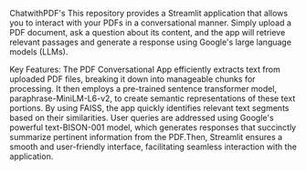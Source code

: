 ChatwithPDF's
This repository provides a Streamlit application that allows you to interact with your PDFs in a conversational manner. Simply upload a PDF document, ask a question about its content, and the app will retrieve relevant passages and generate a response using Google's large language models (LLMs).

Key Features:
The PDF Conversational App efficiently extracts text from uploaded PDF files, breaking it down into manageable chunks for processing. It then employs a pre-trained sentence transformer model, paraphrase-MiniLM-L6-v2, to create semantic representations of these text portions. By using FAISS, the app quickly identifies relevant text segments based on their similarities. User queries are addressed using Google's powerful text-BISON-001 model, which generates responses that succinctly summarize pertinent information from the PDF.Then, Streamlit ensures a smooth and user-friendly interface, facilitating seamless interaction with the application.

